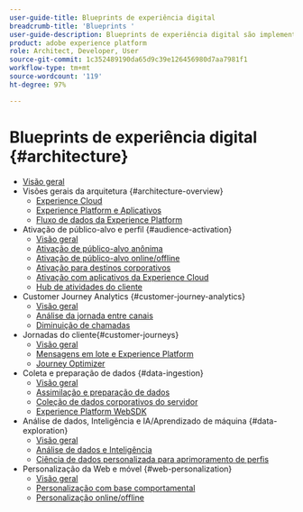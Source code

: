 ```yaml
---
user-guide-title: Blueprints de experiência digital
breadcrumb-title: 'Blueprints '
user-guide-description: Blueprints de experiência digital são implementações replicáveis para resolver problemas empresariais consagrados. Eles contêm diagramas de arquitetura, considerações técnicas e links para documentações relevantes.
product: adobe experience platform
role: Architect, Developer, User
source-git-commit: 1c352489190da65d9c39e126456980d7aa7981f1
workflow-type: tm+mt
source-wordcount: '119'
ht-degree: 97%

---
```


# Blueprints de experiência digital {#architecture}

+ [Visão geral](/help/blueprints/overview.md)
+ Visões gerais da arquitetura {#architecture-overview}
   + [Experience Cloud](/help/blueprints/experience-platform/experience-cloud.md)
   + [Experience Platform e Aplicativos](/help/blueprints/experience-platform/platform-applications.md)
   + [Fluxo de dados da Experience Platform](/help/blueprints/experience-platform/platform-data-flow.md)
+ Ativação de público-alvo e perfil {#audience-activation}
   + [Visão geral](/help/blueprints/audience-activation/overview.md)
   + [Ativação de público-alvo anônima](/help/blueprints/audience-activation/anonymous.md)
   + [Ativação de público-alvo online/offline](/help/blueprints/audience-activation/online-offline.md)
   + [Ativação para destinos corporativos](/help/blueprints/audience-activation/enterprise-destinations.md)
   + [Ativação com aplicativos da Experience Cloud](/help/blueprints/audience-activation/platform-and-applications.md)
   + [Hub de atividades do cliente](/help/blueprints/audience-activation/customer-activity.md)
+ Customer Journey Analytics {#customer-journey-analytics}
   + [Visão geral](/help/blueprints/customer-journey-analytics/overview.md)
   + [Análise da jornada entre canais](/help/blueprints/customer-journey-analytics/digital-behavioral-data-consolidation.md)
   + [Diminuição de chamadas](/help/blueprints/customer-journey-analytics/call-deflect.md)
+ Jornadas do cliente{#customer-journeys}
   + [Visão geral](/help/blueprints/customer-journeys/overview.md)
   + [Mensagens em lote e Experience Platform](/help/blueprints/customer-journeys/batch-messaging.md)
   + [Journey Optimizer](/help/blueprints/customer-journeys/journey-optimizer.md)
+ Coleta e preparação de dados {#data-ingestion}
   + [Visão geral](/help/blueprints/data-ingestion/overview.md)
   + [Assimilação e preparação de dados](/help/blueprints/data-ingestion/ingestion.md)
   + [Coleção de dados corporativos do servidor](/help/blueprints/data-ingestion/server-side-collection.md)
   + [Experience Platform WebSDK](/help/blueprints/data-ingestion/websdk.md)
+ Análise de dados, Inteligência e IA/Aprendizado de máquina {#data-exploration}
   + [Visão geral](/help/blueprints/data-insights/overview.md)
   + [Análise de dados e Inteligência](/help/blueprints/data-insights/analysis.md)
   + [Ciência de dados personalizada para aprimoramento de perfis](/help/blueprints/data-insights/data-science.md)
+ Personalização da Web e móvel {#web-personalization}
   + [Visão geral](/help/blueprints/web-personalization/overview.md)
   + [Personalização com base comportamental](/help/blueprints/web-personalization/behavioral.md)
   + [Personalização online/offline](/help/blueprints/web-personalization/online-offline.md)

